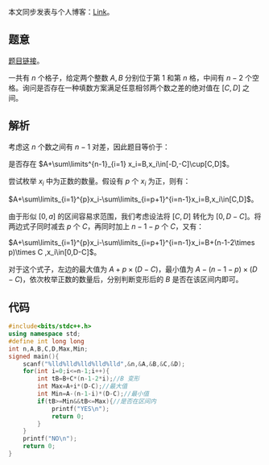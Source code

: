 本文同步发表与个人博客：[Link](https://www.watertomato.com/at2665-agc017b-moderate-differences-%e9%a2%98%e8%a7%a3/)。

## 题意

[题目链接](https://www.luogu.com.cn/problem/AT2665)。

一共有 $n$ 个格子，给定两个整数 $A,B$ 分别位于第 $1$ 和第 $n$ 格，中间有 $n-2$ 个空格。询问是否存在一种填数方案满足任意相邻两个数之差的绝对值在 $[C,D]$ 之间。

## 解析

考虑这 $n$ 个数之间有 $n-1$ 对差，因此题目等价于：

是否存在 $A+\sum\limits^{n-1}_{i=1} x_i=B,x_i\in[-D,-C]\cup[C,D]$。

尝试枚举 $x_i$ 中为正数的数量。假设有 $p$ 个 $x_i$ 为正，则有：

$A+\sum\limits_{i=1}^{p}x_i-\sum\limits_{i=p+1}^{i=n-1}x_i=B,x_i\in[C,D]$。

由于形似 $[0,a]$ 的区间容易求范围，我们考虑设法将 $[C,D]$ 转化为 $[0,D-C]$。将两边式子同时减去 $p$ 个 $C$，再同时加上 $n-1-p$ 个 $C$，又有：

$A+\sum\limits_{i=1}^{p}x_i-\sum\limits_{i=p+1}^{i=n-1}x_i=B+(n-1-2\times p)\times C ,x_i\in[0,D-C]$。

对于这个式子，左边的最大值为 $A+p\times(D-C)$，最小值为 $A-(n-1-p)\times(D-C)$，依次枚举正数的数量后，分别判断变形后的 $B$ 是否在该区间内即可。

## 代码

```cpp
#include<bits/stdc++.h>
using namespace std;
#define int long long
int n,A,B,C,D,Max,Min;
signed main(){
	scanf("%lld%lld%lld%lld%lld",&n,&A,&B,&C,&D);
	for(int i=0;i<=n-1;i++){
		int tB=B+C*(n-1-2*i);//B 变形
		int Max=A+i*(D-C);//最大值
		int Min=A-(n-1-i)*(D-C);//最小值
		if(tB>=Min&&tB<=Max){//是否在区间内
			printf("YES\n");
			return 0;
		}
	}
	printf("NO\n");
	return 0;
}
```

